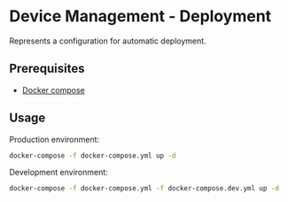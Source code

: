 # Device Management - Deployment

Represents a configuration for automatic deployment.

## Prerequisites

* [Docker compose](https://docs.docker.com/compose/)

## Usage

Production environment:
```bash
docker-compose -f docker-compose.yml up -d
```

Development environment:
```bash
docker-compose -f docker-compose.yml -f docker-compose.dev.yml up -d
```
